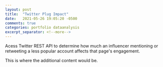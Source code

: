 ```yaml
---
layout: post
title:  "Twitter Plug Impact"
date:   2021-05-26 19:05:20 -0500
comments: true
categories: portfolio dataanalysis
excerpt_separator: <!--more-->
---
```


Acess Twitter REST API to determine how much an influencer mentioning or retweeting a less popular account affects that page's engagement.
<!--more-->
This is where the additional content would be.
